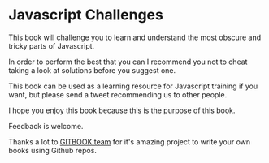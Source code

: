 # Javascript Challenges
This book will challenge you to learn and understand the most obscure and tricky parts of Javascript.

In order to perform the best that you can I recommend you not to cheat taking a look at solutions before you suggest one.

This book can be used as a learning resource for Javascript training if you want, but please send a tweet recommending us to other people.

I hope you enjoy this book because this is the purpose of this book.

Feedback is welcome.

Thanks a lot to [GITBOOK team](http://www.gitbook.io/) for it's amazing project to write your own books using Github repos.

